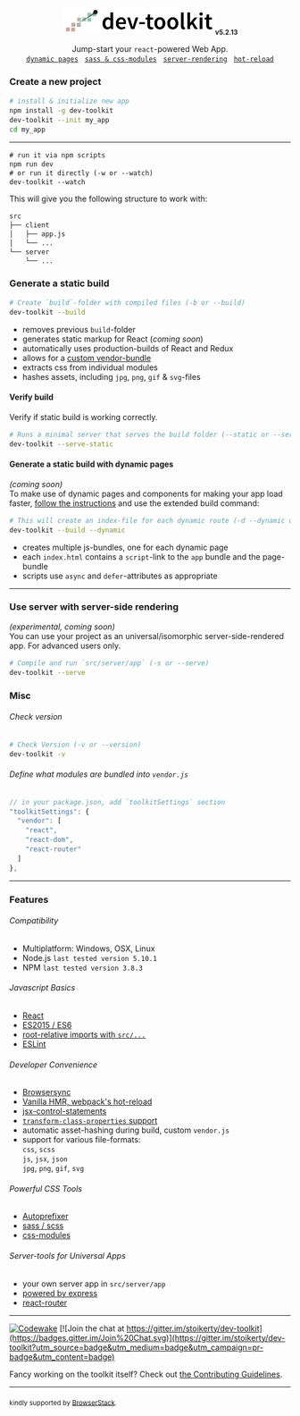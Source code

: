 <p align="center">
  <img src="/dev-toolkit-logo.png" alt="universal-dev-toolkit-logo" height='42'><sub><strong>v5.2.13</strong></sub>
</p>
<p align="center">
  Jump-start your <code>react</code>-powered Web App.<br/>
  <a href="#generate-a-static-build-with-dynamic-pages"><code>dynamic pages</code></a>
  &nbsp;&nbsp;<a href="#powerful-css-tools"><code>sass &amp; css-modules</code></a>
  &nbsp;&nbsp;<a href="#use-server-with-server-side-rendering"><code>server-rendering</code></a>
  &nbsp;&nbsp;<a href="#developer-convenience"><code>hot-reload</code></a>
</p>

### Create a new project
```bash
# install & initialize new app
npm install -g dev-toolkit
dev-toolkit --init my_app
cd my_app
```

---

```
# run it via npm scripts
npm run dev
# or run it directly (-w or --watch)
dev-toolkit --watch
```

This will give you the following structure to work with:
```
src
├── client
│   ├── app.js
│   └── ...
└── server
    └── ...
```


### Generate a static build
```bash
# Create `build`-folder with compiled files (-b or --build)
dev-toolkit --build
```
- removes previous `build`-folder
- generates static markup for React (*coming soon*)
- automatically uses production-builds of React and Redux
- allows for a [custom vendor-bundle](#define-what-modules-are-bundled-into-vendorjs)
- extracts css from individual modules
- hashes assets, including `jpg`, `png`, `gif` & `svg`-files

#### Verify build
Verify if static build is working correctly.
```bash
# Runs a minimal server that serves the build folder (--static or --serve-static)
dev-toolkit --serve-static
```

#### Generate a static build with dynamic pages
*(coming soon)*<br>
To make use of dynamic pages and components for making your app load faster, [follow the instructions](https://github.com/stoikerty/dev-toolkit/wiki/dynamic-pages) and use the extended build command:
```bash
# This will create an index-file for each dynamic route (-d --dynamic or --build --dynamic)
dev-toolkit --build --dynamic
```
- creates multiple js-bundles, one for each dynamic page
- each `index.html` contains a `script`-link to the `app` bundle and the page-bundle
- scripts use `async` and `defer`-attributes as appropriate

---

### Use server with server-side rendering
*(experimental, coming soon)*<br>
You can use your project as an universal/isomorphic server-side-rendered app. For advanced users only.
```bash
# Compile and run `src/server/app` (-s or --serve)
dev-toolkit --serve
```

### Misc

###### Check version
```bash
# Check Version (-v or --version)
dev-toolkit -v
```

###### Define what modules are bundled into `vendor.js`
```js
// in your package.json, add `toolkitSettings` section
"toolkitSettings": {
  "vendor": [
    "react",
    "react-dom",
    "react-router"
  ]
},
```

---
### Features

###### Compatibility

- Multiplatform: Windows, OSX, Linux
- Node.js `last tested version 5.10.1`
- NPM `last tested version 3.8.3`

###### Javascript Basics

- [React]
- [ES2015 / ES6]
- [root-relative imports with `src/...`]
- [ESLint]

###### Developer Convenience

- [Browsersync]
- [Vanilla HMR, webpack's hot-reload]
- [jsx-control-statements]
- [`transform-class-properties` support]
- automatic asset-hashing during build, custom `vendor.js`
- support for various file-formats:<br>  `css`, `scss`<br>  `js`, `jsx`, `json`<br>  `jpg`, `png`, `gif`, `svg`

###### Powerful CSS Tools

- [Autoprefixer]
- [sass / scss]
- [css-modules]

###### Server-tools for Universal Apps

- your own server app in `src/server/app`
- [powered by express]
- [react-router]

[ES2015 / ES6]: https://babeljs.io/docs/learn-es2015/
[`transform-class-properties` support]: https://babeljs.io/docs/plugins/transform-class-properties/
[root-relative imports with `src/...`]: http://survivejs.com/webpack/requiring-files/
[Vanilla HMR, webpack's hot-reload]: https://webpack.github.io/docs/hot-module-replacement-with-webpack.html
[Browsersync]: https://browsersync.io/
[ESLint]: http://eslint.org/
[React]: https://facebook.github.io/react/
[jsx-control-statements]: https://github.com/AlexGilleran/jsx-control-statements
[sass / scss]: http://sass-lang.com/
[css-modules]: https://github.com/css-modules/css-modules
[Autoprefixer]: https://github.com/postcss/autoprefixer
[powered by express]: http://expressjs.com/
[react-router]: https://github.com/reactjs/react-router

---

[![Codewake](https://www.codewake.com/badges/ask_question.svg)](https://www.codewake.com/p/dev-toolkit)
[![Join the chat at https://gitter.im/stoikerty/dev-toolkit](https://badges.gitter.im/Join%20Chat.svg)](https://gitter.im/stoikerty/dev-toolkit?utm_source=badge&utm_medium=badge&utm_campaign=pr-badge&utm_content=badge)

<!-- -->

Fancy working on the toolkit itself? Check out [the Contributing Guidelines](/CONTRIBUTING.md).

---

<sub>kindly supported by <a href="https://www.browserstack.com">BrowserStack</a>.</sub>
